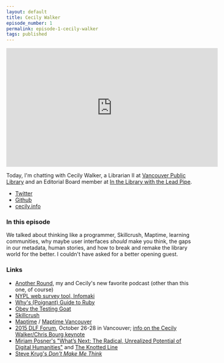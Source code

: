 ```yaml
---
layout: default
title: Cecily Walker
episode_number: 1
permalink: episode-1-cecily-walker
tags: published
---
```


<iframe width="560" height="315" src="https://www.youtube.com/embed/rM4oNZt9tFA" frameborder="0" allowfullscreen></iframe>

Today, I'm chatting with Cecily Walker, a Librarian II at [Vancouver Public Library](http://www.vpl.ca/) and an Editorial Board member at [In the Library with the Lead Pipe](http://www.inthelibrarywiththeleadpipe.org/).

* [Twitter](http://twitter.com/skeskali)
* [Github](http://github.com/skeskali)
* [cecily.info](http://cecily.info)

<h3>In this episode</h3>

We talked about thinking like a programmer, Skillcrush, Maptime, learning communities, why maybe user interfaces _should_ make you think, the gaps in our metadata, human stories, and how to break and remake the library world for the better. I couldn't have asked for a better opening guest.

### Links
* [Another Round](http://www.buzzfeed.com/anotherround), my and Cecily's new favorite podcast (other than this one, of course)
* [NYPL web survey tool, Infomaki](https://github.com/NYPL/infomaki)
* [Why's (Poignant) Guide to Ruby](http://mislav.uniqpath.com/poignant-guide/)
* [Obey the Testing Goat](http://www.obeythetestinggoat.com/)
* [Skillcrush](http://skillcrush.com/)
* [Maptime](http://maptime.io/) / [Maptime Vancouver](http://maptime.io/vancouver/)
* [2015 DLF Forum](http://www.diglib.org/forums/2015forum/), October 26-28 in Vancouver; [info on the Cecily Walker/Chris Bourg keynote](http://www.diglib.org/forums/2015forum/keynotes/)
* [Miriam Posner's "What’s Next: The Radical, Unrealized Potential of Digital Humanities"](http://miriamposner.com/blog/whats-next-the-radical-unrealized-potential-of-digital-humanities/) and [The Knotted Line](http://knottedline.com/)
* [Steve Krug's _Don't Make Me Think_](https://www.sensible.com/dmmt.html)